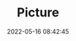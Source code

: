 ---
weight: 1
images:
- /images/edited/40.jpeg
title: Picture
date: 2022-05-16 08:42:45
tags: [luminarneo,work,ilce7m3,boat,vehicles]
---